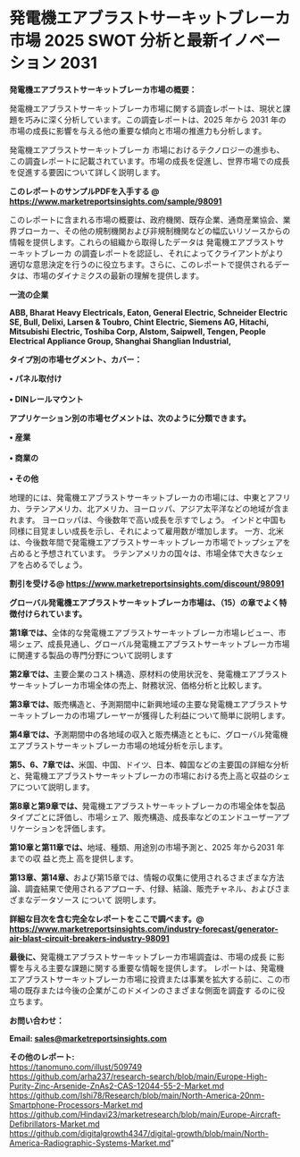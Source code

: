 # 発電機エアブラストサーキットブレーカ 市場 2025 SWOT 分析と最新イノベーション 2031

<strong><b>発電機エアブラストサーキットブレーカ市場の概要：</b></strong>

発電機エアブラストサーキットブレーカ市場に関する調査レポートは、現状と課題を巧みに深く分析しています。この調査レポートは、2025 年から 2031 年の市場の成長に影響を与える他の重要な傾向と市場の推進力も分析します。

発電機エアブラストサーキットブレーカ 市場におけるテクノロジーの進歩も、この調査レポートに記載されています。市場の成長を促進し、世界市場での成長を促進する要因について詳しく説明します。

<strong>このレポートのサンプルPDFを入手する @ <a href=https://www.marketreportsinsights.com/sample/98091>https://www.marketreportsinsights.com/sample/98091</a></strong>

このレポートに含まれる市場の概要は、政府機関、既存企業、通商産業協会、業界ブローカー、その他の規制機関および非規制機関などの幅広いリソースからの情報を提供します。これらの組織から取得したデータは 発電機エアブラストサーキットブレーカ の調査レポートを認証し、それによってクライアントがより適切な意思決定を行うのに役立ちます。さらに、このレポートで提供されるデータは、市場のダイナミクスの最新の理解を提供します。

<strong>一流の企業</strong>

<strong><b>ABB, Bharat Heavy Electricals, Eaton, General Electric, Schneider Electric SE, Bull, Delixi, Larsen & Toubro, Chint Electric, Siemens AG, Hitachi, Mitsubishi Electric, Toshiba Corp, Alstom, Saipwell, Tengen, People Electrical Appliance Group, Shanghai Shanglian Industrial,</b></strong>

<strong><b>タイプ別の市場セグメント、カバー：</b></strong>

<strong>• パネル取付け<br><br>•  DINレールマウント</strong>

<strong><b>アプリケーション別の市場セグメントは、次のように分類できます。</b></strong>

<strong>• 産業<br><br>• 商業の<br><br>• その他</strong>

 地理的には、発電機エアブラストサーキットブレーカの市場には、中東とアフリカ、ラテンアメリカ、北アメリカ、ヨーロッパ、アジア太平洋などの地域が含まれます。 ヨーロッパは、今後数年で高い成長を示すでしょう。 インドと中国も同様に目覚ましい成長を示し、それによって雇用数が増加します。 一方、北米は、今後数年間で発電機エアブラストサーキットブレーカ市場でトップシェアを占めると予想されています。 ラテンアメリカの国々は、市場全体で大きなシェアを占めるでしょう。

<strong>割引を受ける@ <a href=https://www.marketreportsinsights.com/discount/98091>https://www.marketreportsinsights.com/discount/98091</a></strong>

<strong><b>グローバル発電機エアブラストサーキットブレーカ市場は、（15）の章でよく特徴付けられています。</b></strong>

<strong><b>第</b></strong><strong><b>1章では、</b></strong>全体的な発電機エアブラストサーキットブレーカ市場レビュー、市場シェア、成長見通し、グローバル発電機エアブラストサーキットブレーカ市場に関連する製品の専門分野について説明します

<strong><b>第2章では、</b></strong>主要企業のコスト構造、原材料の使用状況を、発電機エアブラストサーキットブレーカ市場全体の売上、財務状況、価格分析と比較します。

<strong><b>第3章では、</b></strong>販売構造と、予測期間中に新興地域の主要な発電機エアブラストサーキットブレーカの市場プレーヤーが獲得した利益について簡単に説明します。

<strong><b>第4章では、</b></strong>予測期間中の各地域の収入と販売構造とともに、グローバル発電機エアブラストサーキットブレーカ市場の地域分析を示します。

<strong><b>第5、6、7章では、</b></strong>米国、中国、ドイツ、日本、韓国などの主要国の詳細な分析と、発電機エアブラストサーキットブレーカの市場における売上高と収益のシェアについて説明します。

<strong><b>第8章と第9章では、</b></strong>発電機エアブラストサーキットブレーカの市場全体を製品タイプごとに評価し、市場シェア、販売構造、成長率などのエンドユーザーアプリケーションを評価します。

<strong><b>第10章と第11章では、</b></strong>地域、種類、用途別の市場予測と、2025 年から2031 年までの収 益と売上 高を提供します。

<strong><b>第13章、第14章、</b></strong>および第15章では、情報の収集に使用されるさまざまな方法論、調査結果で使用されるアプローチ、付録、結論、販売チャネル、およびさまざまなデータソース について 説明します。

<strong>詳細な目次を含む完全なレポートをここで調べます。@ <a href=https://www.marketreportsinsights.com/industry-forecast/generator-air-blast-circuit-breakers-industry-98091>https://www.marketreportsinsights.com/industry-forecast/generator-air-blast-circuit-breakers-industry-98091</a></strong>

<strong><b>最後に、</b></strong>発電機エアブラストサーキットブレーカ市場調査は、市場の成長 に影響を</a>与える主要な課題に関する重要な情報を提供します。 レポートは、発電機エアブラストサーキットブレーカ市場に投資または事業を拡大する前に、この市場の既存または今後の企業がこのドメインのさまざまな側面を調査す るのに役 立ちます。

<strong><b>お問い合わせ：</b></strong>

<strong>Email: </strong><a href=mailto:sales@marketreportsinsights.com><strong>sales@marketreportsinsights.com</strong></a>

<strong>その他のレポート:</strong>
<br>
<a href=https://tanomuno.com/illust/509749>https://tanomuno.com/illust/509749</a>
<br>
<a href=https://github.com/arha237/research-search/blob/main/Europe-High-Purity-Zinc-Arsenide-ZnAs2-CAS-12044-55-2-Market.md>https://github.com/arha237/research-search/blob/main/Europe-High-Purity-Zinc-Arsenide-ZnAs2-CAS-12044-55-2-Market.md</a>
<br>
<a href=https://github.com/Ishi78/Research/blob/main/North-America-20nm-Smartphone-Processors-Market.md>https://github.com/Ishi78/Research/blob/main/North-America-20nm-Smartphone-Processors-Market.md</a>
<br>
<a href=https://github.com/Hindavi23/marketresearch/blob/main/Europe-Aircraft-Defibrillators-Market.md>https://github.com/Hindavi23/marketresearch/blob/main/Europe-Aircraft-Defibrillators-Market.md</a>
<br>
<a href=https://github.com/digitalgrowth4347/digital-growth/blob/main/North-America-Radiographic-Systems-Market.md>https://github.com/digitalgrowth4347/digital-growth/blob/main/North-America-Radiographic-Systems-Market.md</a>"
